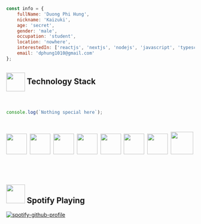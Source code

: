 
```javascript
const info = {
	fullName: 'Duong Phi Hung',
	nickname: 'Kaizuki',
	age: 'secret',
	gender: 'male',
	occupation: 'student',
	location: 'nowhere',
	interestedIn: ['reactjs', 'nextjs', 'nodejs', 'javascript', 'typescript'],
	email: 'dphung1010@gmail.com'
};
```
 
	
			
	
##  <img align="center" src="https://media.giphy.com/media/ZEUODEtQiUZWGg6IHR/giphy.gif?cid=790b7611612b195f02b8cf89e87aab10583c781853dd9baa&rid=giphy.gif&ct=s" width="50"> **Technology Stack** 

<br>
	
```javascript
console.log(`Nothing special here`);
```
	
<br>
	
<img src="https://camo.githubusercontent.com/ece04e9e6d8e7370a88024f41d544915e01ce71b5457326c08349cc282ccf2d4/68747470733a2f2f6d65646961332e67697068792e636f6d2f6d656469612f6c6e377a32655772696951416c6c6656636e2f323030772e77656270" width="55px" height="55px" >&nbsp;
<img src="https://media.giphy.com/media/fsEaZldNC8A1PJ3mwp/giphy.gif" width="55px" height="55px" >&nbsp;
<img src="https://media.giphy.com/media/XAxylRMCdpbEWUAvr8/giphy.gif" width="55px" height="55px" >&nbsp;
<img src="https://media.giphy.com/media/Sr8xDpMwVKOHUWDVRD/giphy.gif" width="55px" height="55px" >&nbsp;
<img src="https://media0.giphy.com/media/kdFc8fubgS31b8DsVu/giphy.gif" width="55px" height="55px" >&nbsp;
<img src="https://media2.giphy.com/media/eNAsjO55tPbgaor7ma/giphy.gif?cid=790b7611a89823e3881cf0584548a1e03f4e150efa34c861&rid=giphy.gif&ct=s" width="55px" height="55px" >&nbsp;
<img src="https://camo.githubusercontent.com/4d67389739aa53e876a878719fa61eeebea468ae0be6af71903fa8c4c9b72018/68747470733a2f2f692e67697068792e636f6d2f6d656469612f49647941514a564e326b56504e55726f6a4d2f3230302e77656270" width="55px" height="55px" >&nbsp;
<img src="https://media0.giphy.com/media/Vi5ogXQO4mzRsATl5r/giphy.gif?cid=ecf05e47sulbp1tie55pjmeb5d5o6wrrilgbueghy9g7qjgq&rid=giphy.gif&ct=s" width="60px" height="60px" >&nbsp;

<br>
 
## <img src="https://media.giphy.com/media/mGcNjsfWAjY5AEZNw6/giphy.gif" width="50"> **Spotify Playing**
[![spotify-github-profile](https://spotify-github-profile.vercel.app/api/view?uid=iv6cijl1o8ojeu119tjll77ne&cover_image=true&theme=natemoo-re&show_offline=false&bar_color=49e53e&bar_color_cover=false)](https://github.com/kittinan/spotify-github-profile)

 <br>
 


